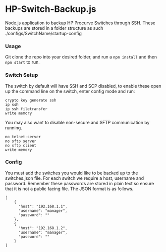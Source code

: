 # HP-Switch-Backup.js
Node.js application to backup HP Procurve Switches through SSH.
These backups are stored in a folder structure as such
./configs/SwitchName/startup-config

### Usage
Git clone the repo into your desired folder, and run a
```npm install```
and then
```npm start``` to run.

### Switch Setup

The switch by default will have SSH and SCP disabled, to enable these open up the command line on the switch, enter config mode and run:
```
crypto key generate ssh  
ip ssh
ip ssh filetransfer
write memory  
```

You may also want to disable non-secure and SFTP communication by running.
```
no telnet-server  
no sftp server  
no sftp client  
write memory  
```

### Config
You must add the switches you would like to be backed up to the switches.json file. For each switch we require a host, username and password. Remember these passwords are stored in plain text so ensure that it is not a public facing file.
The JSON format is as follows.
```
[
    {
      "host": "192.168.1.1",
      "username": "manager",
      "password": ""
    },
    {
      "host": "192.168.1.2",
      "username": "manager",
      "password": ""
    }
]
```
